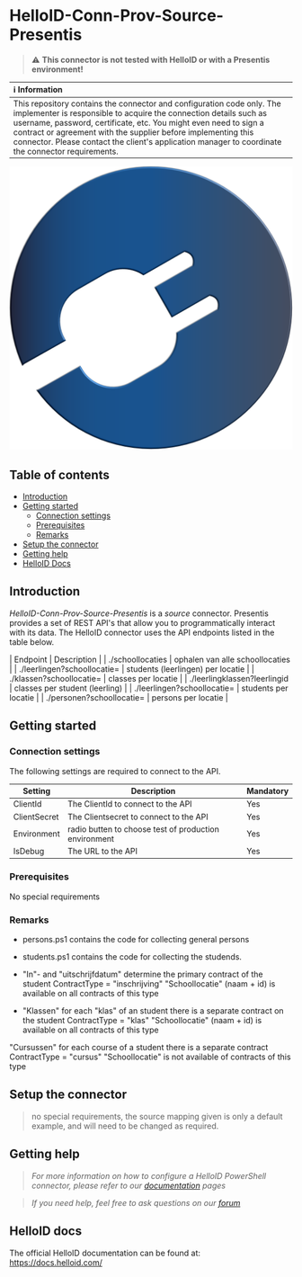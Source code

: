 
# HelloID-Conn-Prov-Source-Presentis
> :warning:  <b> This connector is not tested with HelloID or with a Presentis environment! </b>

| :information_source: Information |
|:---------------------------|
| This repository contains the connector and configuration code only. The implementer is responsible to acquire the connection details such as username, password, certificate, etc. You might even need to sign a contract or agreement with the supplier before implementing this connector. Please contact the client's application manager to coordinate the connector requirements. |

<p align="center">
  <img src="assets/logo.png">
</p>

## Table of contents

- [Introduction](#Introduction)
- [Getting started](#Getting-started)
  + [Connection settings](#Connection-settings)
  + [Prerequisites](#Prerequisites)
  + [Remarks](#Remarks)
- [Setup the connector](@Setup-The-Connector)
- [Getting help](#Getting-help)
- [HelloID Docs](#HelloID-docs)

## Introduction

_HelloID-Conn-Prov-Source-Presentis_ is a _source_ connector. Presentis provides a set of REST API's that allow you to programmatically interact with its data. The HelloID connector uses the API endpoints listed in the table below.

| Endpoint     | Description |
| ./schoollocaties | ophalen van alle schoollocaties |
| ./leerlingen?schoollocatie=     | students (leerlingen) per locatie   |
| ./klassen?schoollocatie=        | classes per locatie   |
| ./leerlingklassen?leerlingid    | classes per student (leerling)   |
| ./leerlingen?schoollocatie=     | students per locatie   |
| ./personen?schoollocatie=       | persons per locatie   |



## Getting started

### Connection settings

The following settings are required to connect to the API.

| Setting      | Description                        | Mandatory   |
| ------------ | -----------                        | ----------- |
| ClientId     | The ClientId to connect to the API | Yes         |
| ClientSecret | The Clientsecret to connect to the API | Yes         |
| Environment  | radio butten to choose test of production environment   | Yes         |
| IsDebug      | The URL to the API                 | Yes         |

### Prerequisites

No special requirements

### Remarks
- persons.ps1 contains the code for collecting general persons
- students.ps1 contains the code for collecting the studends.

- "In"- and "uitschrijfdatum" determine the primary contract of the student
ContractType    = "inschrijving"
 "Schoollocatie" (naam + id) is available on all contracts of this type

- "Klassen"  for each "klas" of an student there is a separate contract on the student
ContractType    = "klas"
"Schoollocatie" (naam + id) is available on all contracts of this type

 "Cursussen" for each course of a student there is a separate contract
 ContractType    = "cursus"
"Schoollocatie" is not available of contracts of this type


## Setup the connector

> no special requirements, the source mapping given is only a default example, and will need to be changed as required.

## Getting help

> _For more information on how to configure a HelloID PowerShell connector, please refer to our [documentation](https://docs.helloid.com/hc/en-us/articles/360012557600-Configure-a-custom-PowerShell-source-system) pages_

> _If you need help, feel free to ask questions on our [forum](https://forum.helloid.com)_

## HelloID docs

The official HelloID documentation can be found at: https://docs.helloid.com/
